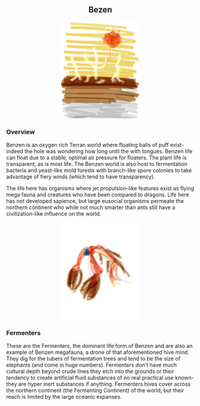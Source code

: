 <h2 align="center">Bezen
</h2>
<p align="center">
<img src="https://github.com/Insculpo/Sandbox_Galaxy/blob/Galactic/Stellar_Abyss_Setting_Bible/Photo_Directory/Bezen.png" width="210" height="260">
</p>

### Overview

Benzen is an oxygen rich Terran world where floating balls of puff exist- indeed the hole was wondering how long until the  with tongues.  Benzen life can float due to a stable, optimal air pressure for floaters.  The plant life is transparent, as is most life.  The Benzen world is also host to fermentation bacteria and yeast-like mold forests with branch-like spore colonies to take advantage of fiery winds (which tend to have transparency).

The life here has organisms where jet propulsion-like features exist as flying mega fauna and creatures who have been compared to dragons.  Life here has not developed sapience, but large eusocial organisms permeate the northern continent who while not much smarter than ants still have a civilization-like influence on the world.

<p align="center">
<img src="https://github.com/Insculpo/Sandbox_Galaxy/blob/Galactic/Stellar_Abyss_Setting_Bible/Photo_Directory/Fermenter.png" width="210" height="260">
</p>

### Fermenters

These are the Fermenters, the dominant life form of Benzen and are also an example of Benzen megafauna, a drone of that aforementioned hive mind. They dig for the tubers of fermentation trees and tend to be the size of elephants (and come in huge numbers).  Fermenters don't have much cultural depth beyond crude lines they etch into the grounds or their tendency to create artificial fluid substances of no real practical use known- they are hyper inert substances if anything.  Fermenters hives cover across the northern continent (the Fermenting Continent) of the world, but their reach is limited by the large oceanic expanses.
 
